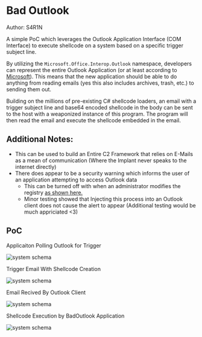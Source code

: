 # Bad Outlook

Author: S4R1N

A simple PoC which leverages the Outlook Application Interface (COM Interface) to execute shellcode on a system based on a specific trigger subject line. 

By utilizing the `Microsoft.Office.Interop.Outlook` namespace, developers can represent the entire Outlook Application (or at least according to [Microsoft](https://docs.microsoft.com/en-us/dotnet/api/microsoft.office.interop.outlook.application?view=outlook-pia)). This means that the new application should  be able to do anything from reading emails (yes this also includes archives, trash, etc.) to sending them out.

Building on the millions of pre-existing C# shellcode loaders, an email with a trigger subject line and base64 encoded shellcode in the body can be sent to the host with a weaponized instance of this program. The program will then read the  email and execute the shellcode embedded in the email. 

## Additional Notes:
- This can be used to build an Entire C2 Framework that relies on E-Mails as a mean of communication (Where the Implant never speaks to the internet directly)
- There does appear to be a security warning which informs the user of an application attempting to access Outlook data
    - This can be turned off with when an administrator modifies the registry [as shown here.](https://docs.microsoft.com/en-us/outlook/troubleshoot/security/a-program-is-trying-to-send-an-email-message-on-your-behalf)
    - Minor testing showed that Injecting this process into an Outlook client does not cause the alert to appear (Additional testing would be much appriciated <3)

## PoC

Applicaiton Polling Outlook for Trigger

![system schema](https://github.com/S4R1N/BadOutlook/blob/master/PoC/Checks.png)

Trigger Email With Shellcode Creation

![system schema](https://github.com/S4R1N/BadOutlook/blob/master/PoC/EmailGeneration.png)

Email Recived By Outlook Client

![system schema](https://github.com/S4R1N/BadOutlook/blob/master/PoC/EmailReceived.png)

Shellcode Execution by BadOutlook Application

![system schema](https://github.com/S4R1N/BadOutlook/blob/master/PoC/Trigger.png)
